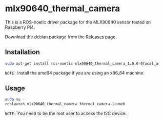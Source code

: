 # mlx90640_thermal_camera

This is a ROS-noetic driver package for the MLX90640 sensor tested on Raspberry Pi4.

Download the debian package from the [Releases](https://github.com/vakshit/mlx90640_thermal_camera/releases/tag/v1.0.0) page.

## Installation

```bash
sudo apt-get install ros-noetic-mlx90640_thermal_camera_1.0.0-0focal_arm64.deb
```

`NOTE:` Install the amd64 package if you are using an x86_64 machine.

## Usage

```bash
sudo su -
roslaunch mlx90640_thermal_camera thermal_camera.launch
```

`NOTE:` You need to be the root user to access the I2C device.
